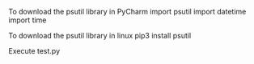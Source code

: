 To download the psutil library in PyCharm
import psutil
import datetime
import time

To download the psutil library in linux
pip3 install psutil

Execute test.py
